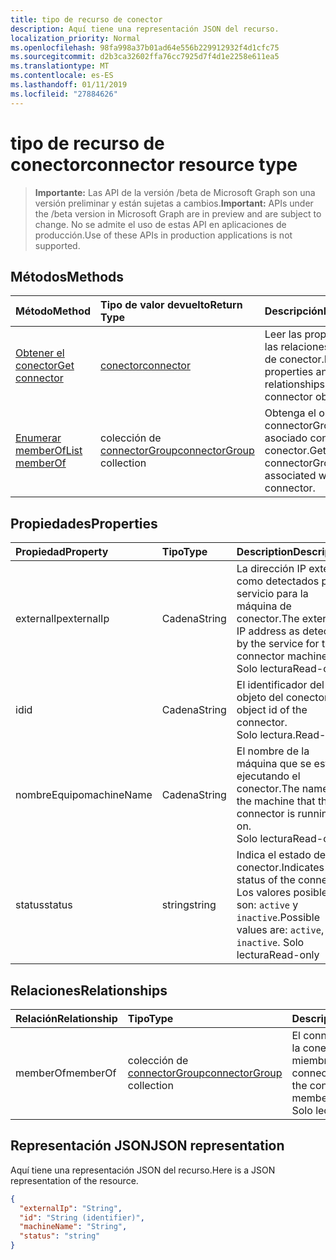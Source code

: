 ```yaml
---
title: tipo de recurso de conector
description: Aquí tiene una representación JSON del recurso.
localization_priority: Normal
ms.openlocfilehash: 98fa998a37b01ad64e556b229912932f4d1cfc75
ms.sourcegitcommit: d2b3ca32602ffa76cc7925d7f4d1e2258e611ea5
ms.translationtype: MT
ms.contentlocale: es-ES
ms.lasthandoff: 01/11/2019
ms.locfileid: "27884626"
---
```

# <a name="connector-resource-type"></a><span data-ttu-id="5c341-103">tipo de recurso de conector</span><span class="sxs-lookup"><span data-stu-id="5c341-103">connector resource type</span></span>

> <span data-ttu-id="5c341-104">**Importante:** Las API de la versión /beta de Microsoft Graph son una versión preliminar y están sujetas a cambios.</span><span class="sxs-lookup"><span data-stu-id="5c341-104">**Important:** APIs under the /beta version in Microsoft Graph are in preview and are subject to change.</span></span> <span data-ttu-id="5c341-105">No se admite el uso de estas API en aplicaciones de producción.</span><span class="sxs-lookup"><span data-stu-id="5c341-105">Use of these APIs in production applications is not supported.</span></span>

<!-- Not supported items
|[Create connectorGroup](../api/connector-post-memberof.md) |[connectorGroup](connectorgroup.md)| Associate a connector with a new connectorGroup by posting to the memberOf collection.|
|[Update](../api/connector-update.md) | [connector](connector.md)   | Connectors are created when they are registed with the tenant. |
|[Delete](../api/connector-delete.md) | None |Delete connector object. |

-->

## <a name="methods"></a><span data-ttu-id="5c341-106">Métodos</span><span class="sxs-lookup"><span data-stu-id="5c341-106">Methods</span></span>

| <span data-ttu-id="5c341-107">Método</span><span class="sxs-lookup"><span data-stu-id="5c341-107">Method</span></span>           | <span data-ttu-id="5c341-108">Tipo de valor devuelto</span><span class="sxs-lookup"><span data-stu-id="5c341-108">Return Type</span></span>    |<span data-ttu-id="5c341-109">Descripción</span><span class="sxs-lookup"><span data-stu-id="5c341-109">Description</span></span>|
|:---------------|:--------|:----------|
|[<span data-ttu-id="5c341-110">Obtener el conector</span><span class="sxs-lookup"><span data-stu-id="5c341-110">Get connector</span></span>](../api/connector-get.md) | [<span data-ttu-id="5c341-111">conector</span><span class="sxs-lookup"><span data-stu-id="5c341-111">connector</span></span>](connector.md) |<span data-ttu-id="5c341-112">Leer las propiedades y las relaciones del objeto de conector.</span><span class="sxs-lookup"><span data-stu-id="5c341-112">Read properties and relationships of connector object.</span></span>|
|[<span data-ttu-id="5c341-113">Enumerar memberOf</span><span class="sxs-lookup"><span data-stu-id="5c341-113">List memberOf</span></span>](../api/connector-list-memberof.md) |<span data-ttu-id="5c341-114">colección de [connectorGroup](connectorgroup.md)</span><span class="sxs-lookup"><span data-stu-id="5c341-114">[connectorGroup](connectorgroup.md) collection</span></span>| <span data-ttu-id="5c341-115">Obtenga el objeto connectorGroup asociado con el conector.</span><span class="sxs-lookup"><span data-stu-id="5c341-115">Get the connectorGroup object associated with the connector.</span></span>|

## <a name="properties"></a><span data-ttu-id="5c341-116">Propiedades</span><span class="sxs-lookup"><span data-stu-id="5c341-116">Properties</span></span>
| <span data-ttu-id="5c341-117">Propiedad</span><span class="sxs-lookup"><span data-stu-id="5c341-117">Property</span></span>     | <span data-ttu-id="5c341-118">Tipo</span><span class="sxs-lookup"><span data-stu-id="5c341-118">Type</span></span>   |<span data-ttu-id="5c341-119">Description</span><span class="sxs-lookup"><span data-stu-id="5c341-119">Description</span></span>|
|:---------------|:--------|:----------|
|<span data-ttu-id="5c341-120">externalIp</span><span class="sxs-lookup"><span data-stu-id="5c341-120">externalIp</span></span>|<span data-ttu-id="5c341-121">Cadena</span><span class="sxs-lookup"><span data-stu-id="5c341-121">String</span></span>|<span data-ttu-id="5c341-122">La dirección IP externa como detectados por el servicio para la máquina de conector.</span><span class="sxs-lookup"><span data-stu-id="5c341-122">The external IP address as detected by the service for the connector machine.</span></span> <span data-ttu-id="5c341-123">Solo lectura</span><span class="sxs-lookup"><span data-stu-id="5c341-123">Read-only</span></span>|
|<span data-ttu-id="5c341-124">id</span><span class="sxs-lookup"><span data-stu-id="5c341-124">id</span></span>|<span data-ttu-id="5c341-125">Cadena</span><span class="sxs-lookup"><span data-stu-id="5c341-125">String</span></span>| <span data-ttu-id="5c341-126">El identificador del objeto del conector.</span><span class="sxs-lookup"><span data-stu-id="5c341-126">The object id of the connector.</span></span> <BR><span data-ttu-id="5c341-127">Solo lectura.</span><span class="sxs-lookup"><span data-stu-id="5c341-127">Read-only.</span></span>|
|<span data-ttu-id="5c341-128">nombreEquipo</span><span class="sxs-lookup"><span data-stu-id="5c341-128">machineName</span></span>|<span data-ttu-id="5c341-129">Cadena</span><span class="sxs-lookup"><span data-stu-id="5c341-129">String</span></span>| <span data-ttu-id="5c341-130">El nombre de la máquina que se está ejecutando el conector.</span><span class="sxs-lookup"><span data-stu-id="5c341-130">The name of the machine that the connector is running on.</span></span> <BR><span data-ttu-id="5c341-131">Solo lectura</span><span class="sxs-lookup"><span data-stu-id="5c341-131">Read-only</span></span>|
|<span data-ttu-id="5c341-132">status</span><span class="sxs-lookup"><span data-stu-id="5c341-132">status</span></span>|<span data-ttu-id="5c341-133">string</span><span class="sxs-lookup"><span data-stu-id="5c341-133">string</span></span>| <span data-ttu-id="5c341-134">Indica el estado del conector.</span><span class="sxs-lookup"><span data-stu-id="5c341-134">Indicates the status of the connector.</span></span> <span data-ttu-id="5c341-135">Los valores posibles son: `active` y `inactive`.</span><span class="sxs-lookup"><span data-stu-id="5c341-135">Possible values are: `active`, `inactive`.</span></span> <span data-ttu-id="5c341-136">Solo lectura</span><span class="sxs-lookup"><span data-stu-id="5c341-136">Read-only</span></span> |

## <a name="relationships"></a><span data-ttu-id="5c341-137">Relaciones</span><span class="sxs-lookup"><span data-stu-id="5c341-137">Relationships</span></span>
| <span data-ttu-id="5c341-138">Relación</span><span class="sxs-lookup"><span data-stu-id="5c341-138">Relationship</span></span> | <span data-ttu-id="5c341-139">Tipo</span><span class="sxs-lookup"><span data-stu-id="5c341-139">Type</span></span>   |<span data-ttu-id="5c341-140">Description</span><span class="sxs-lookup"><span data-stu-id="5c341-140">Description</span></span>|
|:---------------|:--------|:----------|
|<span data-ttu-id="5c341-141">memberOf</span><span class="sxs-lookup"><span data-stu-id="5c341-141">memberOf</span></span>|<span data-ttu-id="5c341-142">colección de [connectorGroup](connectorgroup.md)</span><span class="sxs-lookup"><span data-stu-id="5c341-142">[connectorGroup](connectorgroup.md) collection</span></span>| <span data-ttu-id="5c341-143">El connectorGroup que la conexión es un miembro de.</span><span class="sxs-lookup"><span data-stu-id="5c341-143">The connectorGroup that the connect is a member of.</span></span><br><span data-ttu-id="5c341-144">Solo lectura.</span><span class="sxs-lookup"><span data-stu-id="5c341-144">Read-only.</span></span> |

## <a name="json-representation"></a><span data-ttu-id="5c341-145">Representación JSON</span><span class="sxs-lookup"><span data-stu-id="5c341-145">JSON representation</span></span>

<span data-ttu-id="5c341-146">Aquí tiene una representación JSON del recurso.</span><span class="sxs-lookup"><span data-stu-id="5c341-146">Here is a JSON representation of the resource.</span></span>

<!-- {
  "blockType": "resource",
  "optionalProperties": [

  ],
  "@odata.type": "microsoft.graph.connector"
}-->

```json
{
  "externalIp": "String",
  "id": "String (identifier)",
  "machineName": "String",
  "status": "string"
}

```

<!-- uuid: 8fcb5dbc-d5aa-4681-8e31-b001d5168d79
2015-10-25 14:57:30 UTC -->
<!-- {
  "type": "#page.annotation",
  "description": "connector resource",
  "keywords": "",
  "section": "documentation",
  "tocPath": ""
}-->
